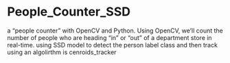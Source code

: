 # People_Counter_SSD
a “people counter” with OpenCV and Python. Using OpenCV, we’ll count the number of people who are heading “in” or “out” of a department store in real-time.  using SSD model to detect the person label class and then track using an algolirthm is cenroids_tracker
